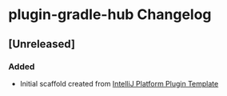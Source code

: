<!-- Keep a Changelog guide -> https://keepachangelog.com -->

# plugin-gradle-hub Changelog

## [Unreleased]
### Added
- Initial scaffold created from [IntelliJ Platform Plugin Template](https://github.com/JetBrains/intellij-platform-plugin-template)
